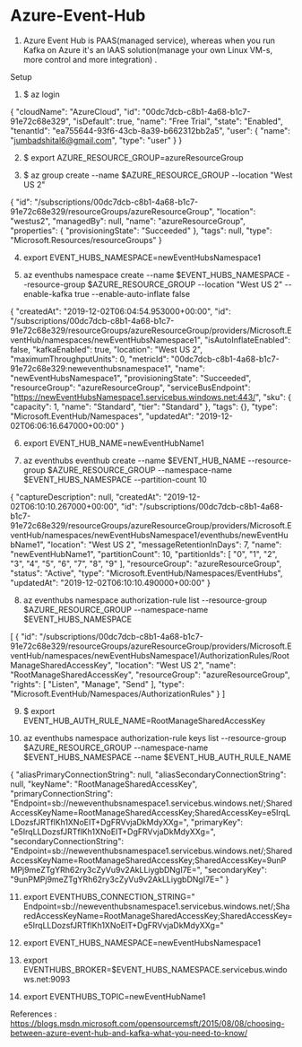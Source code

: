 # Azure-Event-Hub

1) Azure Event Hub is PAAS(managed service), whereas when you run Kafka on Azure it's an IAAS solution(manage your own Linux VM-s, more control and more integration) .
 
 
 Setup 
 
 1) $ az login
 
 {
    "cloudName": "AzureCloud",
    "id": "00dc7dcb-c8b1-4a68-b1c7-91e72c68e329",
    "isDefault": true,
    "name": "Free Trial",
    "state": "Enabled",
    "tenantId": "ea755644-93f6-43cb-8a39-b662312bb2a5",
    "user": {
      "name": "jumbadshital6@gmail.com",
      "type": "user"
    }
 }
 

2) $ export AZURE_RESOURCE_GROUP=azureResourceGroup

3) $ az group create --name $AZURE_RESOURCE_GROUP --location "West US 2"

{
  "id": "/subscriptions/00dc7dcb-c8b1-4a68-b1c7-91e72c68e329/resourceGroups/azureResourceGroup",
  "location": "westus2",
  "managedBy": null,
  "name": "azureResourceGroup",
  "properties": {
    "provisioningState": "Succeeded"
  },
  "tags": null,
  "type": "Microsoft.Resources/resourceGroups"
}

4) export EVENT_HUBS_NAMESPACE=newEventHubsNamespace1

5) az eventhubs namespace create --name $EVENT_HUBS_NAMESPACE --resource-group $AZURE_RESOURCE_GROUP --location "West US 2" --enable-kafka true --enable-auto-inflate false

{
  "createdAt": "2019-12-02T06:04:54.953000+00:00",
  "id": "/subscriptions/00dc7dcb-c8b1-4a68-b1c7-91e72c68e329/resourceGroups/azureResourceGroup/providers/Microsoft.EventHub/namespaces/newEventHubsNamespace1",
  "isAutoInflateEnabled": false,
  "kafkaEnabled": true,
  "location": "West US 2",
  "maximumThroughputUnits": 0,
  "metricId": "00dc7dcb-c8b1-4a68-b1c7-91e72c68e329:neweventhubsnamespace1",
  "name": "newEventHubsNamespace1",
  "provisioningState": "Succeeded",
  "resourceGroup": "azureResourceGroup",
  "serviceBusEndpoint": "https://newEventHubsNamespace1.servicebus.windows.net:443/",
  "sku": {
    "capacity": 1,
    "name": "Standard",
    "tier": "Standard"
  },
  "tags": {},
  "type": "Microsoft.EventHub/Namespaces",
  "updatedAt": "2019-12-02T06:06:16.647000+00:00"
}

6) export EVENT_HUB_NAME=newEventHubName1

7) az eventhubs eventhub create --name $EVENT_HUB_NAME --resource-group $AZURE_RESOURCE_GROUP --namespace-name $EVENT_HUBS_NAMESPACE --partition-count 10

{
  "captureDescription": null,
  "createdAt": "2019-12-02T06:10:10.267000+00:00",
  "id": "/subscriptions/00dc7dcb-c8b1-4a68-b1c7-91e72c68e329/resourceGroups/azureResourceGroup/providers/Microsoft.EventHub/namespaces/newEventHubsNamespace1/eventhubs/newEventHubName1",
  "location": "West US 2",
  "messageRetentionInDays": 7,
  "name": "newEventHubName1",
  "partitionCount": 10,
  "partitionIds": [
    "0",
    "1",
    "2",
    "3",
    "4",
    "5",
    "6",
    "7",
    "8",
    "9"
  ],
  "resourceGroup": "azureResourceGroup",
  "status": "Active",
  "type": "Microsoft.EventHub/Namespaces/EventHubs",
  "updatedAt": "2019-12-02T06:10:10.490000+00:00"
}

8) az eventhubs namespace authorization-rule list --resource-group $AZURE_RESOURCE_GROUP --namespace-name $EVENT_HUBS_NAMESPACE

[
  {
    "id": "/subscriptions/00dc7dcb-c8b1-4a68-b1c7-91e72c68e329/resourceGroups/azureResourceGroup/providers/Microsoft.EventHub/namespaces/newEventHubsNamespace1/AuthorizationRules/RootManageSharedAccessKey",
    "location": "West US 2",
    "name": "RootManageSharedAccessKey",
    "resourceGroup": "azureResourceGroup",
    "rights": [
      "Listen",
      "Manage",
      "Send"
    ],
    "type": "Microsoft.EventHub/Namespaces/AuthorizationRules"
  }
]

9) $ export EVENT_HUB_AUTH_RULE_NAME=RootManageSharedAccessKey

10) az eventhubs namespace authorization-rule keys list --resource-group $AZURE_RESOURCE_GROUP --namespace-name $EVENT_HUBS_NAMESPACE --name $EVENT_HUB_AUTH_RULE_NAME

{
  "aliasPrimaryConnectionString": null,
  "aliasSecondaryConnectionString": null,
  "keyName": "RootManageSharedAccessKey",
  "primaryConnectionString": "Endpoint=sb://neweventhubsnamespace1.servicebus.windows.net/;SharedAccessKeyName=RootManageSharedAccessKey;SharedAccessKey=e5IrqLLDozsfJRTflKh1XNoEIT+DgFRVvjaDkMdyXXg=",
  "primaryKey": "e5IrqLLDozsfJRTflKh1XNoEIT+DgFRVvjaDkMdyXXg=",
  "secondaryConnectionString": "Endpoint=sb://neweventhubsnamespace1.servicebus.windows.net/;SharedAccessKeyName=RootManageSharedAccessKey;SharedAccessKey=9unPMPj9meZTgYRh62ry3cZyVu9v2AkLLiygbDNgI7E=",
  "secondaryKey": "9unPMPj9meZTgYRh62ry3cZyVu9v2AkLLiygbDNgI7E="
}

11) export EVENTHUBS_CONNECTION_STRING="
Endpoint=sb://neweventhubsnamespace1.servicebus.windows.net/;SharedAccessKeyName=RootManageSharedAccessKey;SharedAccessKey=e5IrqLLDozsfJRTflKh1XNoEIT+DgFRVvjaDkMdyXXg="

12) export EVENT_HUBS_NAMESPACE=newEventHubsNamespace1

13) export EVENTHUBS_BROKER=$EVENT_HUBS_NAMESPACE.servicebus.windows.net:9093

14) export EVENTHUBS_TOPIC=newEventHubName1

 





 
 
 
 
 References :
 https://blogs.msdn.microsoft.com/opensourcemsft/2015/08/08/choosing-between-azure-event-hub-and-kafka-what-you-need-to-know/
